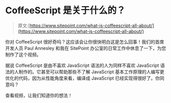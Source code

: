 # CoffeeScript 是关于什么的？

> 原文:[https://www.sitepoint.com/what-is-coffeescript-all-about/](https://www.sitepoint.com/what-is-coffeescript-all-about/)

你对 CoffeeScript 很好奇吗？这应该会让你很快明白这是怎么回事！我们的首席开发人员 Paul Annesley 和我在 SitePoint 办公室的日常工作中休息了一下，为您制作了这个视频。

据说 CoffeeScript 是由不喜欢 JavaScript 语法的人为同样不喜欢 JavaScript 语法的人制作的。它甚至可以帮助那些不了解 JavaScript 基本工作原理的人编写更优化的代码，因为从性能角度来看，编译成 JavaScript 已经实现得很好了。你同意吗？

查看视频，让我们知道你的想法！